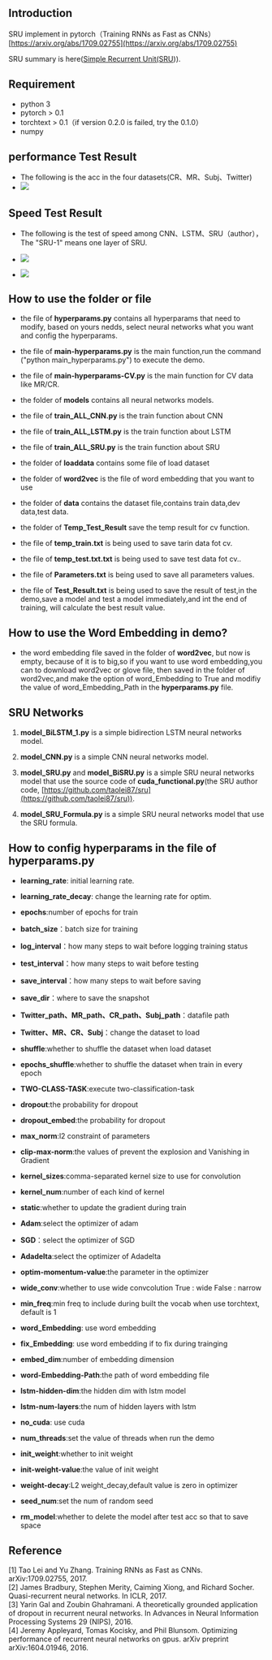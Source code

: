 ## Introduction
SRU implement in pytorch（Training RNNs as Fast as CNNs） [https://arxiv.org/abs/1709.02755](https://arxiv.org/abs/1709.02755)  

SRU summary is here([Simple Recurrent Unit(SRU](https://bamtercelboo.github.io/2017/10/19/SRU-Summary/))).

## Requirement
* python 3
* pytorch > 0.1
* torchtext > 0.1（if version 0.2.0 is failed, try the 0.1.0）
* numpy

## performance Test Result
- The following is the acc in the four datasets(CR、MR、Subj、Twitter)
- ![](https://i.imgur.com/raMPaTW.jpg)

## Speed Test Result
- The following is the test of speed among CNN、LSTM、SRU（author），The "SRU-1" means one layer of SRU.
- ![](https://i.imgur.com/vWhHe3G.jpg)
 
- ![](https://i.imgur.com/IZkPNiE.jpg)

## How to use the folder or file

- the file of **hyperparams.py** contains all hyperparams that need to modify, based on yours nedds, select neural networks what you want and config the hyperparams.

- the file of **main-hyperparams.py** is the main function,run the command ("python main_hyperparams.py") to execute the demo.

- the file of **main-hyperparams-CV.py** is the main function for CV data like MR/CR.

- the folder of **models** contains all neural networks models.

- the file of **train_ALL_CNN.py** is the train function about CNN

- the file of **train_ALL_LSTM.py** is the train function about LSTM

- the file of **train_ALL_SRU.py** is the train function about SRU

- the folder of **loaddata** contains some file of load dataset

- the folder of **word2vec** is the file of word embedding that you want to use

- the folder of **data** contains the dataset file,contains train data,dev data,test data.

- the folder of **Temp_Test_Result** save the temp result for cv function.

- the file of **temp_train.txt** is being used to save tarin data fot cv.

- the file of **temp_test.txt.txt** is being used to save test data fot cv..

- the file of **Parameters.txt** is being used to save all parameters values.

- the file of **Test_Result.txt** is being used to save the result of test,in the demo,save a model and test a model immediately,and int the end of training, will calculate the best result value.

## How to use the Word Embedding in demo? 

- the word embedding file saved in the folder of **word2vec**, but now is empty, because of it is to big,so if you want to use word embedding,you can to download word2vec or glove file, then saved in the folder of word2vec,and make the option of word_Embedding to True and modifiy the value of word_Embedding_Path in the **hyperparams.py** file.


## SRU  Networks

1. **model_BiLSTM_1.py** is a simple bidirection LSTM neural networks model.

2. **model_CNN.py** is a simple CNN neural networks model.

3. **model_SRU.py**  and  **model_BiSRU.py**  is a simple  SRU  neural networks model that use the source code of **cuda_functional.py**(the SRU author code, [https://github.com/taolei87/sru](https://github.com/taolei87/sru)).

4. **model_SRU_Formula.py** is a simple SRU neural networks model that use the SRU formula.


## How to config hyperparams in the file of hyperparams.py

- **learning_rate**: initial learning rate.

- **learning_rate_decay**: change the learning rate for optim.

- **epochs**:number of epochs for train

- **batch_size**：batch size for training

- **log_interval**：how many steps to wait before logging training status

- **test_interval**：how many steps to wait before testing

- **save_interval**：how many steps to wait before saving

- **save_dir**：where to save the snapshot

- **Twitter_path、MR_path、CR_path、Subj_path**：datafile path

- **Twitter、MR、CR、Subj**：change the dataset to load

- **shuffle**:whether to shuffle the dataset when load dataset

- **epochs_shuffle**:whether to shuffle the dataset when train in every epoch

- **TWO-CLASS-TASK**:execute two-classification-task 

- **dropout**:the probability for dropout

- **dropout_embed**:the probability for dropout

- **max_norm**:l2 constraint of parameters

- **clip-max-norm**:the values of prevent the explosion and Vanishing in Gradient

- **kernel_sizes**:comma-separated kernel size to use for convolution

- **kernel_num**:number of each kind of kernel

- **static**:whether to update the gradient during train

- **Adam**:select the optimizer of adam

- **SGD**：select the optimizer of SGD

- **Adadelta**:select the optimizer of Adadelta

- **optim-momentum-value**:the parameter in the optimizer

- **wide_conv**:whether to use wide convcolution True : wide  False : narrow

- **min_freq**:min freq to include during built the vocab when use torchtext, default is 1

- **word_Embedding**: use word embedding

- **fix_Embedding**: use word embedding if to fix during trainging

- **embed_dim**:number of embedding dimension

- **word-Embedding-Path**:the path of word embedding file

- **lstm-hidden-dim**:the hidden dim with lstm model

- **lstm-num-layers**:the num of hidden layers with lstm

- **no_cuda**:  use cuda

- **num_threads**:set the value of threads when run the demo

- **init_weight**:whether to init weight

- **init-weight-value**:the value of init weight

- **weight-decay**:L2 weight_decay,default value is zero in optimizer

- **seed_num**:set the num of random seed

- **rm_model**:whether to delete the model after test acc so that to save space


## Reference 

[1] Tao Lei and Yu Zhang. Training RNNs as Fast as CNNs. arXiv:1709.02755, 2017.  
[2] James Bradbury, Stephen Merity, Caiming Xiong, and Richard Socher. Quasi-recurrent neural
networks. In ICLR, 2017.  
[3] Yarin Gal and Zoubin Ghahramani. A theoretically grounded application of dropout in recurrent
neural networks. In Advances in Neural Information Processing Systems 29 (NIPS), 2016.  
[4] Jeremy Appleyard, Tomas Kocisky, and Phil Blunsom. Optimizing performance of recurrent neural networks on gpus. arXiv preprint arXiv:1604.01946, 2016.  

